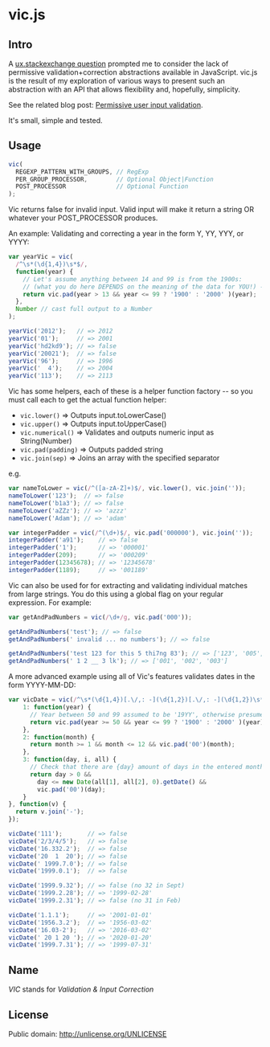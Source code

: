 # vic.js

## Intro

A [ux.stackexchange question](http://ux.stackexchange.com/q/33564/6264) prompted me to consider the lack of permissive validation+correction abstractions available in JavaScript. vic.js is the result of my exploration of various ways to present such an abstraction with an API that allows flexibility and, hopefully, simplicity. 

See the related blog post: [Permissive user input validation](http://james.padolsey.com/javascript/permissive-user-input-validation/).

It's small, simple and tested.

## Usage

```js
vic(
  REGEXP_PATTERN_WITH_GROUPS, // RegExp
  PER_GROUP_PROCESSOR,        // Optional Object|Function
  POST_PROCESSOR              // Optional Function
);
```

Vic returns false for invalid input. Valid input will make it return a string OR whatever your POST_PROCESSOR produces.

An example: Validating and correcting a year in the form Y, YY, YYY, or YYYY:

```js
var yearVic = vic(
  /^\s*(\d{1,4})\s*$/,
  function(year) {
    // Let's assume anything between 14 and 99 is from the 1900s:
    // (what you do here DEPENDS on the meaning of the data for YOU!) -- don't just copy/paste
    return vic.pad(year > 13 && year <= 99 ? '1900' : '2000' )(year);
  },
  Number // cast full output to a Number
);

yearVic('2012');   // => 2012
yearVic('01');     // => 2001
yearVic('hd2kd9'); // => false
yearVic('20021');  // => false
yearVic('96');     // => 1996
yearVic('  4');    // => 2004
yearVic('113');    // => 2113
```

Vic has some helpers, each of these is a helper function factory -- so you must call each to get the actual function helper:

 * `vic.lower()` => Outputs input.toLowerCase()
 * `vic.upper()` => Outputs input.toUpperCase()
 * `vic.numerical()` => Validates and outputs numeric input as String(Number)
 * `vic.pad(padding)` => Outputs padded string
 * `vic.join(sep)` => Joins an array with the specified separator

e.g.

```js
var nameToLower = vic(/^([a-zA-Z]+)$/, vic.lower(), vic.join(''));
nameToLower('123');  // => false
nameToLower('b1a3'); // => false
nameToLower('aZZz'); // => 'azzz'
nameToLower('Adam'); // => 'adam'

var integerPadder = vic(/^(\d+)$/, vic.pad('000000'), vic.join(''));
integerPadder('a91');    // => false
integerPadder('1');      // => '000001'
integerPadder(209);      // => '000209'
integerPadder(12345678); // => '12345678'
integerPadder(1189);     // => '001189'
```

Vic can also be used for for extracting and validating individual matches from large strings. You do this using a global flag on your regular expression. For example:

```js
var getAndPadNumbers = vic(/\d+/g, vic.pad('000'));

getAndPadNumbers('test'); // => false
getAndPadNumbers(' invalid ... no numbers'); // => false

getAndPadNumbers('test 123 for this 5 thi7ng 83'); // => ['123', '005', '007', '083']
getAndPadNumbers(' 1 2 __ 3 lk'); // => ['001', '002', '003']
```

A more advanced example using all of Vic's features validates dates in the form YYYY-MM-DD:

```js
var vicDate = vic(/^\s*(\d{1,4})[.\/,: -](\d{1,2})[.\/,: -](\d{1,2})\s*$/, {
    1: function(year) {
      // Year between 50 and 99 assumed to be '19YY', otherwise presumed after 2000
      return vic.pad(year >= 50 && year <= 99 ? '1900' : '2000' )(year);
    },
    2: function(month) {
      return month >= 1 && month <= 12 && vic.pad('00')(month);
    },
    3: function(day, i, all) {
      // Check that there are {day} amount of days in the entered month:
      return day > 0 &&
        day <= new Date(all[1], all[2], 0).getDate() &&
        vic.pad('00')(day);
    }
}, function(v) {
  return v.join('-');
});

vicDate('111');       // => false
vicDate('2/3/4/5');   // => false
vicDate('16.332.2');  // => false
vicDate('20  1  20'); // => false
vicDate(' 1999.7.0'); // => false
vicDate('1999.0.1');  // => false

vicDate('1999.9.32'); // => false (no 32 in Sept)
vicDate('1999.2.28'); // => '1999-02-28'
vicDate('1999.2.31'); // => false (no 31 in Feb)

vicDate('1.1.1');     // => '2001-01-01'
vicDate('1956.3.2');  // => '1956-03-02'
vicDate('16.03-2');   // => '2016-03-02'
vicDate(' 20 1 20 '); // => '2020-01-20'
vicDate('1999.7.31'); // => '1999-07-31'
```

## Name

*VIC* stands for *Validation & Input Correction*

## License

Public domain: http://unlicense.org/UNLICENSE